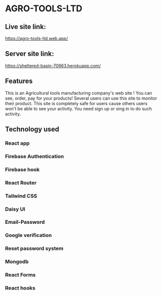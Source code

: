 # AGRO-TOOLS-LTD

## Live site link:
https://agro-tools-ltd.web.app/

## Server site link:
https://sheltered-basin-70963.herokuapp.com/

## Features
This is an Agricultural tools manufacturing company's web site ! You can see, order, pay for your products! Several users can use this site to monitor their product. This site is completely safe for users cause others users won't be able to see your activity. You need sign up or sing in to do such activity. 

## Technology used
### React app
 ### Firebase Authentication 
 ### Firebase hook 
 ### React Router 
 ### Tailwind CSS 
 ### Daisy UI
 ### Email-Password 
 ### Google verification 
 ### Reset password system
 ### Mongodb
 ### React Forms
 ### React hooks
